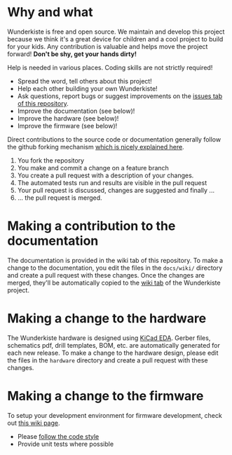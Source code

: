 # Why and what

Wunderkiste is free and open source. We maintain and develop this project because we think it's a great device for children and a cool project to build for your kids.
Any contribution is valuable and helps move the project forward! **Don't be shy, get your hands dirty!**

Help is needed in various places. Coding skills are not strictly required!
- Spread the word, tell others about this project!
- Help each other building your own Wunderkiste!
- Ask questions, report bugs or suggest improvements on the [issues tab of this repository](https://github.com/TheSlowGrowth/Wunderkiste/issues).
- Improve the documentation (see below)!
- Improve the hardware (see below)!
- Improve the firmware (see below)!

Direct contributions to the source code or documentation generally follow the github forking mechanism [which is nicely explained here](https://www.dataschool.io/how-to-contribute-on-github/). 
1. You fork the repository
2. You make and commit a change on a feature branch
3. You create a pull request with a description of your changes.
4. The automated tests run and results are visible in the pull request
5. Your pull request is discussed, changes are suggested and finally ...
6. ... the pull request is merged.

# Making a contribution to the documentation

The documentation is provided in the wiki tab of this repository. To make a change to the documentation, you edit the files in the `docs/wiki/` directory and create a pull request with these changes.
Once the changes are merged, they'll be automatically copied to the [wiki tab](https://github.com/TheSlowGrowth/Wunderkiste/wiki) of the Wunderkiste project.

# Making a change to the hardware

The Wunderkiste hardware is designed using [KiCad EDA](https://kicad.org/). Gerber files, schematics pdf, drill templates, BOM, etc. are automatically generated for each new release.
To make a change to the hardware design, please edit the files in the `hardware` directory and create a pull request with these changes.

# Making a change to the firmware

To setup your development environment for firmware development, check out [this wiki page](https://github.com/TheSlowGrowth/Wunderkiste/wiki/4.-How-to-setup-for-development).

- Please [follow the code style](https://github.com/TheSlowGrowth/Wunderkiste/wiki/6.-Code-Style)
- Provide unit tests where possible